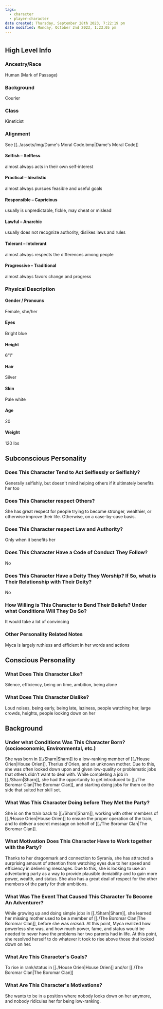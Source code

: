```yaml
---
tags:
  - character
  - player-character
date created: Thursday, September 28th 2023, 7:22:19 pm
date modified: Monday, October 2nd 2023, 1:23:05 pm
---
```


# 
## High Level Info
### Ancestry/Race
Human (Mark of Passage)
### Background
Courier
### Class
Kineticist
### Alignment
See [[../assets/img/Dame's Moral Code.bmp|Dame's Moral Code]]
#### Selfish – Selfless
almost always acts in their own self-interest
#### Practical – Idealistic
almost always pursues feasible and useful goals
#### Responsible – Capricious
usually is unpredictable, fickle, may cheat or mislead
#### Lawful – Anarchic
usually does not recognize authority, dislikes laws and rules
#### Tolerant – Intolerant
almost always respects the differences among people
#### Progressive – Traditional
almost always favors change and progress
### Physical Description
#### Gender / Pronouns
Female, she/her
#### Eyes
Bright blue
#### Height
6'1"
#### Hair
Silver
#### Skin
Pale white
#### Age
20
#### Weight
120 lbs
## Subconscious Personality
### Does This Character Tend to Act Selflessly or Selfishly?
Generally selfishly, but doesn't mind helping others if it ultimately benefits her too
### Does This Character respect Others?
She has great respect for people trying to become stronger, wealthier, or otherwise improve their life. Otherwise, on a case-by-case basis.
### Does This Character respect Law and Authority?
Only when it benefits her
### Does This Character Have a Code of Conduct They Follow?
No
### Does This Character Have a Deity They Worship? If So, what is Their Relationship with Their Deity?
No
### How Willing is This Character to Bend Their Beliefs? Under what Conditions Will They Do So?
It would take a lot of convincing
### Other Personality Related Notes
Myca is largely ruthless and efficient in her words and actions
## Conscious Personality
### What Does This Character Like?
Silence, efficiency, being on time, ambition, being alone
### What Does This Character Dislike?
Loud noises, being early, being late, laziness, people watching her, large crowds, heights, people looking down on her
## Background
### Under what Conditions Was This Character Born? (socioeconomic, Environmental, etc.)
She was born in [[./Sharn|Sharn]] to a low-ranking member of [[./House Orien|House Orien]], Therius d'Orien, and an unknown mother. Due to this, she was often looked down upon and given low-quality or problematic jobs that others didn't want to deal with. While completing a job in [[./Sharn|Sharn]], she had the opportunity to get introduced to [[./The Boromar Clan|The Boromar Clan]], and starting doing jobs for them on the side that suited her skill set.
### What Was This Character Doing before They Met the Party?
She is on the train back to [[./Sharn|Sharn]], working with other members of [[./House Orien|House Orien]] to ensure the proper operation of the train, and to deliver a secret message on behalf of [[./The Boromar Clan|The Boromar Clan]].
### What Motivation Does This Character Have to Work together with the Party?
Thanks to her dragonmark and connection to Syrania, she has attracted a surprising amount of attention from watching eyes due to her speed and efficiency in delivering messages. Due to this, she is looking to use an adventuring party as a way to provide plausible deniability and to gain more power, wealth, and status. She also has a great deal of respect for the other members of the party for their ambitions.
### What Was The Event That Caused This Character To Become An Adventurer?
While growing up and doing simple jobs in [[./Sharn|Sharn]], she learned her missing mother used to be a member of [[./The Boromar Clan|The Boromar Clan]], before she was *erased*. At this point, Myca realized how powerless she was, and how much power, fame, and status would be needed to never have the problems her two parents had in life. At this point, she resolved herself to do whatever it took to rise above those that looked down on her.
### What Are This Character's Goals?
To rise in rank/status in [[./House Orien|House Orien]] and/or [[./The Boromar Clan|The Boromar Clan]]
### What Are This Character's Motivations?
She wants to be in a position where nobody looks down on her anymore, and nobody ridicules her for being low-ranking.